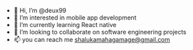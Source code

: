- 👋 Hi, I’m @deux99
- 👀 I’m interested in mobile app development
- 🌱 I’m currently learning React native
- 💞️ I’m looking to collaborate on software engineering projects
- 📫 you can reach me shalukamahagamage@gmail.com 

<!---
deux99/deux99 is a ✨ special ✨ repository because its `README.md` (this file) appears on your GitHub profile.
You can click the Preview link to take a look at your changes.
--->

